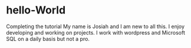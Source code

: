 # hello-World
Completing the tutorial
My name is Josiah and I am new to all this. I enjoy developing and working on projects. I work with wordpress and Microsoft SQL on a daily basis but not a pro.
